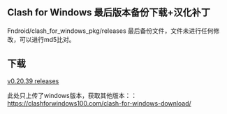 ## Clash for Windows 最后版本备份下载+汉化补丁

Fndroid/clash_for_windows_pkg/releases 最后备份文件，文件未进行任何修改，可以进行md5比对。

## 下载

[v0.20.39 releases](https://github.com/clashbk/clash_for_windows/releases/tag/0.20.39)

此处只上传了windows版本，获取其他版本：：https://clashforwindows100.com/clash-for-windows-download/
